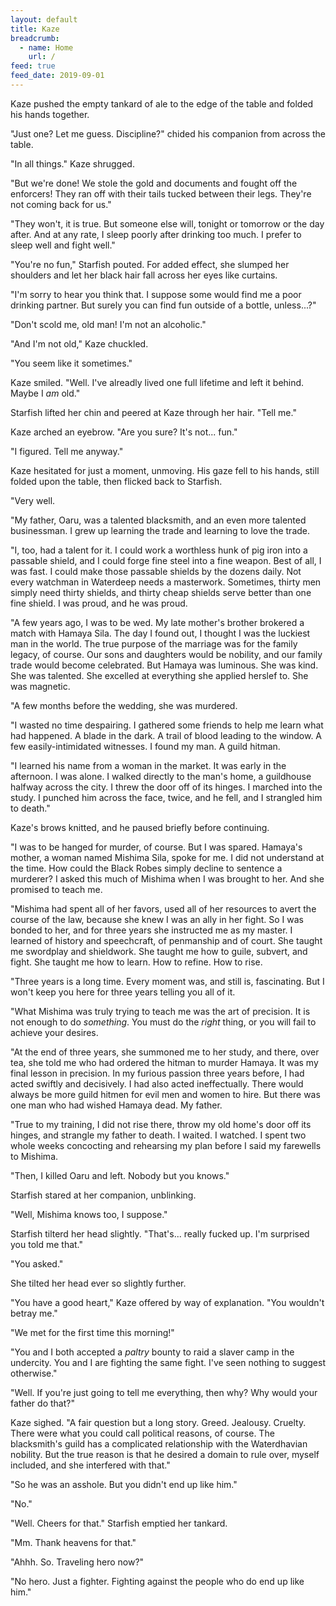 ```yaml
---
layout: default
title: Kaze
breadcrumb:
  - name: Home
    url: /
feed: true
feed_date: 2019-09-01
---
```

Kaze pushed the empty tankard of ale to the edge of the table and folded his hands together.

"Just one? Let me guess. Discipline?" chided his companion from across the table.

"In all things." Kaze shrugged.

"But we're done! We stole the gold and documents and fought off the enforcers! They ran off with their tails tucked between their legs. They're not coming back for us."

"They won't, it is true. But someone else will, tonight or tomorrow or the day after. And at any rate, I sleep poorly after drinking too much. I prefer to sleep well and fight well."

"You're no fun," Starfish pouted. For added effect, she slumped her shoulders and let her black hair fall across her eyes like curtains.

"I'm sorry to hear you think that. I suppose some would find me a poor drinking partner. But surely you can find fun outside of a bottle, unless...?"

"Don't scold me, old man! I'm not an alcoholic."

"And I'm not old," Kaze chuckled.

"You seem like it sometimes."

Kaze smiled. "Well. I've alreadly lived one full lifetime and left it behind. Maybe I *am* old."

Starfish lifted her chin and peered at Kaze through her hair. "Tell me."

Kaze arched an eyebrow. "Are you sure? It's not... fun."

"I figured. Tell me anyway."

Kaze hesitated for just a moment, unmoving. His gaze fell to his hands, still folded upon the table, then flicked back to Starfish.

"Very well.

"My father, Oaru, was a talented blacksmith, and an even more talented businessman. I grew up learning the trade and learning to love the trade.

"I, too, had a talent for it. I could work a worthless hunk of pig iron into a passable shield, and I could forge fine steel into a fine weapon. Best of all, I was fast. I could make those passable shields by the dozens daily. Not every watchman in Waterdeep needs a masterwork. Sometimes, thirty men simply need thirty shields, and thirty cheap shields serve better than one fine shield. I was proud, and he was proud.

"A few years ago, I was to be wed. My late mother's brother brokered a match with Hamaya Sila. The day I found out, I thought I was the luckiest man in the world. The true purpose of the marriage was for the family legacy, of course. Our sons and daughters would be nobility, and our family trade would become celebrated. But Hamaya was luminous. She was kind. She was talented. She excelled at everything she applied herslef to. She was magnetic.

"A few months before the wedding, she was murdered.

"I wasted no time despairing. I gathered some friends to help me learn what had happened. A blade in the dark. A trail of blood leading to the window. A few easily-intimidated witnesses. I found my man. A guild hitman.

"I learned his name from a woman in the market. It was early in the afternoon. I was alone. I walked directly to the man's home, a guildhouse halfway across the city. I threw the door off of its hinges. I marched into the study. I punched him across the face, twice, and he fell, and I strangled him to death."

Kaze's brows knitted, and he paused briefly before continuing.

"I was to be hanged for murder, of course. But I was spared. Hamaya's mother, a woman named Mishima Sila, spoke for me. I did not understand at the time. How could the Black Robes simply decline to sentence a murderer? I asked this much of Mishima when I was brought to her. And she promised to teach me.

"Mishima had spent all of her favors, used all of her resources to avert the course of the law, because she knew I was an ally in her fight. So I was bonded to her, and for three years she instructed me as my master. I learned of history and speechcraft, of penmanship and of court. She taught me swordplay and shieldwork. She taught me how to guile, subvert, and fight. She taught me how to learn. How to refine. How to rise.

"Three years is a long time. Every moment was, and still is, fascinating. But I won't keep you here for three years telling you all of it.

"What Mishima was truly trying to teach me was the art of precision. It is not enough to do *something*. You must do the *right* thing, or you will fail to achieve your desires.

"At the end of three years, she summoned me to her study, and there, over tea, she told me who had ordered the hitman to murder Hamaya. It was my final lesson in precision. In my furious passion three years before, I had acted swiftly and decisively. I had also acted ineffectually. There would always be more guild hitmen for evil men and women to hire. But there was one man who had wished Hamaya dead. My father.

"True to my training, I did not rise there, throw my old home's door off its hinges, and strangle my father to death. I waited. I watched. I spent two whole weeks concocting and rehearsing my plan before I said my farewells to Mishima.

"Then, I killed Oaru and left. Nobody but you knows."

Starfish stared at her companion, unblinking.

"Well, Mishima knows too, I suppose."

Starfish tilterd her head slightly. "That's... really fucked up. I'm surprised you told me that."

"You asked."

She tilted her head ever so slightly further.

"You have a good heart," Kaze offered by way of explanation. "You wouldn't betray me." 

"We met for the first time this morning!"

"You and I both accepted a *paltry* bounty to raid a slaver camp in the undercity. You and I are fighting the same fight. I've seen nothing to suggest otherwise."

"Well. If you're just going to tell me everything, then why? Why would your father do that?"

Kaze sighed. "A fair question but a long story. Greed. Jealousy. Cruelty. There were what you could call political reasons, of course. The blacksmith's guild has a complicated relationship with the Waterdhavian nobility. But the true reason is that he desired a domain to rule over, myself included, and she interfered with that."

"So he was an asshole. But you didn't end up like him."

"No."

"Well. Cheers for that." Starfish emptied her tankard.

"Mm. Thank heavens for that."

"Ahhh. So. Traveling hero now?"

"No hero. Just a fighter. Fighting against the people who do end up like him."
